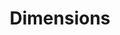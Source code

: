 ---
bigquery: https://console.cloud.google.com/bigquery?p=covid-19-dimensions-ai&page=table&d=data&t=publications
contributors: Digital Science, https://www.digital-science.com/
cost: Free for personal, non-commercial use.
description: Dimensions contains more than 100 million publications, ranging from
  articles published in scholarly journals, books and book chapters, to preprints
  and conference proceedings. All publications are contextualized with linked data
  sets, funding, publications, patents, clinical trials, and policy documents. You
  can also view associated categories, funders, institutions, and researcher profiles.
documentation: https://docs.dimensions.ai/bigquery/index.html
last_edit: 04/11/2022, 10:48:32
location: https://www.dimensions.ai/products/free/
maintained_by: Digital Science, https://www.digital-science.com/
schema_fields:
- investigators
- research_orgs
- category_uoa
- funding_cny
- id
- citations
- current_assignee_countries
- altmetrics
- status
- funding_cad
- external_ids
- citations_count
- associated_publication_pmid
- wikipedia_url
- research_org_countries
- funder_org_acronyms
- date_print
- original_assignee
- date_imported_gbq
- funding_eur
- research_org_state_codes
- publication_date
- date_online
- associated_grant_ids
- cpc
- authors
- funding_jpy
- resulting_publication_doi
- research_org_city_names
- concepts
- links
- kind
- funder_org_countries
- journal
- grant_number
- established
- subtitles
- publication_year
- book_series_title
- language
- title
- funding_details
- associated_publication_id
- funder_org_state_codes
- legal_events
- category_bra
- expiration_date
- funding_nzd
- end_date
- funding_currency
- researcher_ids
- address
- editors
- research_org_country_names
- publication_ids
- funding_usd
- funder_org
- aliases
- category_for
- priority_date
- proceedings_title
- resulting_publication_ids
- research_org_cities
- category_icrp_ct
- application_number
- clinical_trial_ids
- funding_aud
- filing_date
- volume
- acknowledgements
- current_assignee
- current_assignee_orgs
- priority_year
- end_year
- citation_string
- linkout
- funding_chf
- types
- relationships
- gender
- publisher
- repository_name
- mesh_headings
- categories
- mesh_terms
- associated_publication_doi
- year
- category_hra
- metrics
- research_org_state_names
- legal_status
- acronyms
- original_assignee_orgs
- organisation_details
- associated_publication_arxiv_id
- embargo_date
- abstract
- category_sdg
- date
- funder_org_cities
- email_address
- jurisdiction
- cited_by_ids
- original_assignee_countries
- repository_url
- date_normal
- phase
- funder_orgs
- type
- inventor_names
- acronym
- source_id
- assignee_countries
- family_members_ids
- book_title
- license
- pmid
- original_title
- funding_amount
- foa_number
- filing_year
- pages
- granted_date
- issue
- doi
- name
- category_hrcs_hc
- reference_ids
- interventions
- pmcid
- date_modified
- date_inserted
- category_rcdc
- granted_year
- journal_lists
- created_date
- family_id
- start_year
- funding_gbp
- ipcr
- parent_id
- active_years
- description
- eisbn
- open_access_categories
- assignee_orgs
- funder_countries
- conference
- brief_title
- family_count
- category_hrcs_rac
- original_abstract
- open_access_categories_v2
- arxiv_id
- labels
- filing_status
- patent_ids
- repository_id
- isbn
- supporting_grant_ids
- registry
- expiration_year
- conditions
- category_icrp_cso
- start_date
shortname: dimensions
tags:
- scholarly literature
- patents
- funding
- clinical trials
- academic profiles
terms_of_use: 'Use of both the Dimensions COVID-19 dataset and full Dimensions dataset
  are subject to the Dimensions Terms of use: https://www.dimensions.ai/policies-terms-legal '
title: Dimensions
uuid: dcff88bd-fe6b-4fdb-8159-809bf9d7bc1c
---